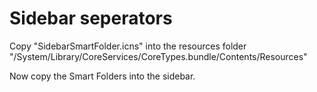 # Sidebar seperators

Copy "SidebarSmartFolder.icns" into the resources folder
"/System/Library/CoreServices/CoreTypes.bundle/Contents/Resources"

Now copy the Smart Folders into the sidebar.
